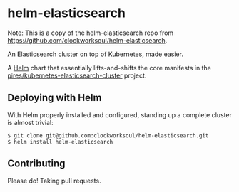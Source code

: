 # helm-elasticsearch

Note: This is a copy of the helm-elasticsearch repo from https://github.com/clockworksoul/helm-elasticsearch. 

An Elasticsearch cluster on top of Kubernetes, made easier.

A [Helm](https://github.com/kubernetes/helm) chart that essentially lifts-and-shifts the core manifests in the [pires/kubernetes-elasticsearch-cluster](https://github.com/pires/kubernetes-elasticsearch-cluster) project.

## Deploying with Helm

With Helm properly installed and configured, standing up a complete cluster is almost trivial:

```
$ git clone git@github.com:clockworksoul/helm-elasticsearch.git
$ helm install helm-elasticsearch
```

## Contributing

Please do! Taking pull requests.
